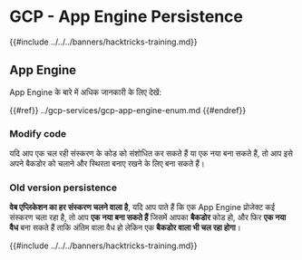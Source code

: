 # GCP - App Engine Persistence

{{#include ../../../banners/hacktricks-training.md}}

## App Engine

App Engine के बारे में अधिक जानकारी के लिए देखें:

{{#ref}}
../gcp-services/gcp-app-engine-enum.md
{{#endref}}

### Modify code

यदि आप एक चल रही संस्करण के कोड को संशोधित कर सकते हैं या एक नया बना सकते हैं, तो आप इसे अपने बैकडोर को चलाने और स्थिरता बनाए रखने के लिए बना सकते हैं।

### Old version persistence

**वेब एप्लिकेशन का हर संस्करण चलने वाला है**, यदि आप पाते हैं कि एक App Engine प्रोजेक्ट कई संस्करण चला रहा है, तो आप **एक नया बना सकते हैं** जिसमें आपका **बैकडोर** कोड हो, और फिर **एक नया वैध** बना सकते हैं ताकि अंतिम वाला वैध हो लेकिन एक **बैकडोर वाला भी चल रहा होगा**।

{{#include ../../../banners/hacktricks-training.md}}
